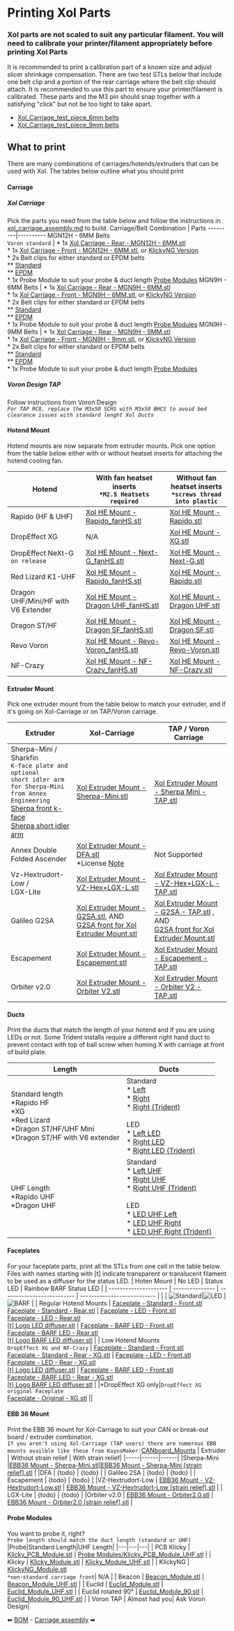 # Printing Xol Parts

### Xol parts are not scaled to suit any particular filament. You will need to calibrate your printer/filament appropriately before printing Xol Parts

It is recommended to print a calibration part of a known size and adjust slicer shrinkage compensation.
There are two test STLs below that include one belt clip and a portion of the rear carriage where the belt clip should attach. It is recommended to use this part to ensure your printer/filament is calibrated. These parts and the M3 pin should snap together with a satisfying "click" but not be too tight to take apart.
* [Xol_Carriage_test_piece_6mm belts](<../STL/Test Prints/Xol_Carriage_test_piece_6mm.stl>)
* [Xol_Carriage_test_piece_9mm belts](<../STL/Test Prints/Xol_Carriage_test_piece_9mm.stl>)

## What to print
There are many combinations of carriages/hotends/extruders that can be used with Xol. The tables below outline what you should print

#### Carriage
##### Xol Carriage
Pick the parts you need from the table below and follow the instructions in [xol_carriage_assembly.md](xol_carriage_assembly.md) to build.
Carriage/Belt Combination | Parts
---------|----------
MGN12H - 6MM Belts <br/> `Voron standard` | * 1x [Xol Carriage - Rear - MGN12H - 6MM.stl](<../STL/Xol-Carriage/MGN12H 6MM Belt [default]/Xol Carriage - Rear - MGN12H - 6MM.stl>) <br/> * 1x [Xol Carriage - Front - MGN12H - 6MM.stl](<../STL/Xol-Carriage/MGN12H 6MM Belt [default]/Xol Carriage - Front - MGN12H - 6MM.stl>), or [KlickyNG Version](<../STL/Xol-Carriage/MGN12H 6MM Belt [default]/Xol Carriage - Front - MGN12H - 6MM [KlickyNG].stl>) <br/> * 2x Belt clips for either standard or EPDM belts <br/> ** [Standard](<../STL/Xol-Carriage/MGN12H 6MM Belt [default]/Xol Carriage - Belt Clip - 6MM - S.stl>) <br/> ** [EPDM](<../STL/Xol-Carriage/MGN12H 6MM Belt [default]/Xol Carriage - Belt Clip - 6MM - E.stl>) <br/> * 1x Probe Module to suit your probe & duct length [Probe Modules](<../STL/Xol-Carriage/Probe Modules>)
MGN9H - 6MM Belts | * 1x [Xol Carriage - Rear - MGN9H - 6MM.stl](<../STL/Xol-Carriage/MGN9H 6MM Belt/Xol Carriage - Rear - MGN9H - 6MM.stl>) <br/> * 1x [Xol Carriage - Front - MGN9H - 6MM.stl](<../STL/Xol-Carriage/MGN9H 6MM Belt/Xol Carriage - Front - MGN9H - 6MM.stl>), or [KlickyNG Version](<../STL/Xol-Carriage/MGN9H 6MM Belt/Xol Carriage - Front - MGN9H - 6MM [KlickyNG].stl>) <br/> * 2x Belt clips for either standard or EPDM belts <br/> ** [Standard](<../STL/Xol-Carriage/MGN12H 6MM Belt [default]/Xol Carriage - Belt Clip - 6MM - S.stl>) <br/> ** [EPDM](<../STL/Xol-Carriage/MGN12H 6MM Belt [default]/Xol Carriage - Belt Clip - 6MM - E.stl>) <br/> * 1x Probe Module to suit your probe & duct length [Probe Modules](<../STL/Xol-Carriage/Probe Modules>)
MGN9H - 9MM Belts | * 1x [Xol Carriage - Rear - MGN9H - 9MM.stl](<../STL/Xol-Carriage/MGN9H 9MM Belt/Xol Carriage - Rear - MGN9H - 9MM.stl>) <br/> * 1x [Xol Carriage - Front - MGN9H - 9mm.stl](<../STL/Xol-Carriage/MGN9H 9MM Belt/Xol Carriage - Front - MGN9H - 9mm.stl>), or [KlickyNG Version](<../STL/Xol-Carriage/MGN9H 9MM Belt/Xol Carriage - Front - MGN9H - 9mm [KlickyNG].stl>) <br/> * 2x Belt clips for either standard or EPDM belts <br/> ** [Standard](<../STL/Xol-Carriage/MGN9H 9MM Belt/Xol Carriage - Belt Clip - 9MM - S.stl>) <br/> ** [EPDM](<../STL/Xol-Carriage/MGN9H 9MM Belt/Xol Carriage - Belt Clip - 9MM - E.stl>) <br/> * 1x Probe Module to suit your probe & duct length [Probe Modules](<../STL/Xol-Carriage/Probe Modules>)



##### Voron Design TAP
Follow instructions from Voron Design <br /> _`For TAP RC8, replace the M3x50 SCHS with M3x50 BHCS to avoid bed clearance issues with standard lenght Xol Ducts`_

#### Hotend Mount
Hotend mounts are now separate from extruder mounts. Pick one option from the table below either with or without heatset inserts for attaching the hotend cooling fan.


| Hotend | With fan heatset inserts <br/> `*M2.5 Heatsets required` | Without fan heatset inserts <br/> `*screws thread into plastic`|
---------|----------|---------|
| Rapido (HF & UHF)                        | [Xol HE Mount - Rapido_fanHS.stl](<../STL/HE Mounts/Xol HE Mount - Rapido_fanHS.stl>)   | [Xol HE Mount - Rapido.stl](<../STL/HE Mounts/Xol HE Mount - Rapido.stl>)   |
| DropEffect XG                       | N/A     |   [Xol HE Mount - XG.stl](<../STL/HE Mounts/Xol HE Mount - XG.stl>)     |
| DropEffect NeXt-G `on release`      |[Xol HE Mount - Next-G_fanHS.stl](<../STL/HE Mounts/Xol HE Mount - Next-G_fanHS.stl>)  | [Xol HE Mount - Next-G.stl](<../STL/HE Mounts/Xol HE Mount - Next-G.stl>)  |
| Red Lizard K1-UHF                   | [Xol HE Mount - Rapido_fanHS.stl](<../STL/HE Mounts/Xol HE Mount - Rapido_fanHS.stl>)      | [Xol HE Mount - Rapido.stl](<../STL/HE Mounts/Xol HE Mount - Rapido.stl>)       |
| Dragon UHF/Mini/HF with V6 Extender | [Xol HE Mount - Dragon UHF_fanHS.stl](<../STL/HE Mounts/Xol HE Mount - Dragon UHF_fanHS.stl>)      | [Xol HE Mount - Dragon UHF.stl](<../STL/HE Mounts/Xol HE Mount - Dragon UHF.stl>)       |
| Dragon ST/HF                        | [Xol HE Mount - Dragon SF_fanHS.stl](<../STL/HE Mounts/Xol HE Mount - Dragon SF_fanHS.stl>)      | [Xol HE Mount - Dragon SF.stl](<../STL/HE Mounts/Xol HE Mount - Dragon SF.stl>)       |
| Revo Voron                          | [Xol HE Mount - Revo-Voron_fanHS.stl](<../STL/HE Mounts/Xol HE Mount - Revo-Voron_fanHS.stl>)      | [Xol HE Mount - Revo-Voron.stl](<../STL/HE Mounts/Xol HE Mount - Revo-Voron.stl>)       |
| NF-Crazy                            | [Xol HE Mount - NF-Crazy_fanHS.stl](<../STL/HE Mounts/Xol HE Mount - NF-Crazy_fanHS.stl>)      | [Xol HE Mount - NF-Crazy.stl](<../STL/HE Mounts/Xol HE Mount - NF-Crazy.stl>)       |


#### Extruder Mount

Pick one extruder mount from the table below to match your extruder, and if it's going on Xol-Carriage or on TAP/Voron carriage.

| Extruder                           | Xol-Carriage | TAP / Voron Carriage |
| ---------------------------------- | ------------ | -------------------- |
| Sherpa-Mini / <br/> Sharkfin  <br/>`K-face plate and optional` <br/> `short idler arm for Sherpa-Mini ` <br/> `from Annex Engineering`<br/> [Sherpa front k-face](<https://github.com/Annex-Engineering/Sherpa_Mini-Extruder/blob/master/STLs/optional_parts/%5Ba%5D_housing_front_k_x1_rev15.STL>) <br/> [Sherpa short idler arm](<https://github.com/Annex-Engineering/Sherpa_Mini-Extruder/blob/master/STLs/optional_parts/%5Ba%5D_idler_arm_short_x1_rev15.STL>)      | [Xol Extruder Mount - Sherpa-Mini.stl](<../STL/Extruder Mounts/Xol Extruder Mount - Sherpa-Mini.stl>)         | [Xol Extruder Mount - Sherpa Mini - TAP.stl](<../STL/Extruder Mounts/Xol Extruder Mount - Sherpa Mini - TAP.stl>)                 |
| Annex Double Folded Ascender       | [Xol Extruder Mount - DFA.stl](<../STL/Extruder Mounts/Xol Extruder Mount - DFA.stl>) <br/>   *License [Note](<DFA_MOD_License.md>)      | Not Supported                 |
| Vz-Hextrudort-Low / <br/> LGX-Lite | [Xol Extruder Mount - VZ-Hex+LGX-L.stl](<../STL/Extruder Mounts/Xol Extruder Mount - VZ-Hex+LGX-L.stl>)         | [Xol Extruder Mount - VZ-Hex+LGX-L - TAP.stl](<../STL/Extruder Mounts/Xol Extruder Mount - VZ-Hex+LGX-L - TAP.stl>)                 |
| Galileo G2SA                       | [Xol Extruder Mount - G2SA.stl](<../STL/Extruder Mounts/Xol Extruder Mount - G2SA.stl>), AND <br/>  [G2SA front for Xol Extruder Mount.stl](<../STL/Extruder Mounts/G2SA front for Xol Extruder Mount.stl>)         | [Xol Extruder Mount - G2SA - TAP.stl](<../STL/Extruder Mounts/Xol Extruder Mount - G2SA - TAP.stl>) , AND <br/>  [G2SA front for Xol Extruder Mount.stl](<../STL/Extruder Mounts/G2SA front for Xol Extruder Mount.stl>)                 |
| Escapement                         | [Xol Extruder Mount - Escapement.stl](<../STL/Extruder Mounts/Xol Extruder Mount - Escapement.stl>)         | [Xol Extruder Mount - Escapement - TAP.stl](<../STL/Extruder Mounts/Xol Extruder Mount - Escapement - TAP.stl>)                 |
| Orbiter v2.0                       | [Xol Extruder Mount - Orbiter V2.stl](<../STL/Extruder Mounts/Xol Extruder Mount - Orbiter V2.stl>)         | [Xol Extruder Mount - Orbiter V2 - TAP.stl](<../STL/Extruder Mounts/Xol Extruder Mount - Orbiter V2 - TAP.stl>)                 |

#### Ducts
Print the ducts that match the length of your hotend and if you are using LEDs or not.
Some Trident installs require a different right hand duct to prevent contact with top of ball screw when homing X with carriage at front of build plate.

Length | Ducts |
---------|----------|
 Standard length<br/>*Rapido HF<br/>*XG<br/>*Red Lizard<br/>*Dragon ST/HF/UHF Mini <br/> *Dragon ST/HF with V6 extender | Standard <br/>* [Left](<../STL/Ducts/Xol Ducts - Tri-Vane Asym Left.stl>)<br/>* [Right](<../STL/Ducts/Xol Ducts - Tri-Vane Asym Right.stl>)<br/>* [Right (Trident)](<../STL/Ducts/Xol Ducts - Tri-Vane Asym Right - Trident.stl>) <br/><br/>LED<br/>* [Left LED](<../STL/Ducts/Xol LED Ducts - Tri-Vane Asym Left.stl>)<br/>* [Right LED](<../STL/Ducts/Xol LED Ducts - Tri-Vane Asym Right.stl>)<br/>* [Right LED (Trident)](<../STL/Ducts/Xol LED Ducts - Tri-Vane Asym Right - Trident.stl>) | Standard [STL Link]<br/>LED [STL Link] |
 UHF Length<br/>*Rapido UHF<br/>*Dragon UHF  | Standard <br/>* [Left UHF](<../STL/Ducts/Xol Ducts UHF - Tri-Vane Asym Left.stl>)<br/>* [Right UHF](<../STL/Ducts/Xol Ducts UHF - Tri-Vane Asym Right.stl>)<br/>* [Right UHF (Trident)](<../STL/Ducts/Xol Ducts UHF - Tri-Vane Asym Right - Trident.stl>) <br/><br/>LED<br/>* [LED UHF Left](<../STL/Ducts/Xol LED Ducts UHF - Tri-Vane Asym Left.stl>)<br/>* [LED UHF Right](<../STL/Ducts/Xol LED Ducts UHF - Tri-Vane Asym Right.stl>)<br/>* [LED UHF Right (Trident)](<../STL/Ducts/Xol LED Ducts UHF - Tri-Vane Asym Right - Trident.stl>) |
 
 #### Faceplates
 For your faceplate parts, print all the STLs from one cell in the table below. Files with names starting with [t] indicate transparent or translucent filament to be used as a diffuser for the status LED.
 | Hoten Mount           | No LED          | Status LED                 | Rainbow BARF Status LED     |
 | --------------------- | --------------- | -------------------------- | --------------------------- |
 | | ![Standard](assets/images/xol_toolhead/Faceplate_standard.png)|![LED](assets/images/xol_toolhead/Faceplate_LED.png) |![BARF](assets/images/xol_toolhead/Faceplate_BARF.png) |
 | Regular Hotend Mounts | [Faceplate - Standard - Front.stl](<../STL/Faceplates/Faceplate - Standard - Front.stl>) <br/> [Faceplate - Standard - Rear.stl](<../STL/Faceplates/Faceplate - Standard - Rear.stl>) | [Faceplate - LED - Front.stl](<../STL/Faceplates/Faceplate - LED - Front.stl>) <br/> [Faceplate - LED - Rear.stl](<../STL/Faceplates/Faceplate - LED - Rear.stl>) <br/> [[t] Logo LED diffuser.stl](<../STL/Faceplates/[t] Logo LED diffuser.stl>) | [Faceplate - BARF LED - Front.stl](<../STL/Faceplates/Faceplate - BARF LED - Front.stl>) <br/> [Faceplate - BARF LED - Rear.stl](<../STL/Faceplates/Faceplate - BARF LED - Rear.stl>) <br/> [[t] Logo BARF LED diffuser.stl](<../STL/Faceplates/[t] Logo BARF LED diffuser.stl>)  |
 | Low Hotend Mounts <br/> `DropEffect XG and NF-Crazy`    | [Faceplate - Standard - Front.stl](<../STL/Faceplates/Faceplate - Standard - Front.stl>) <br/> [Faceplate - Standard - Rear - XG.stl](<../STL/Faceplates/Faceplate - Standard - Rear - XG.stl>) | [Faceplate - LED - Front.stl](<../STL/Faceplates/Faceplate - LED - Front.stl>) <br/> [Faceplate - LED - Rear - XG.stl](<../STL/Faceplates/Faceplate - LED - Rear - XG.stl>) <br/> [[t] Logo LED diffuser.stl](<../STL/Faceplates/[t] Logo LED diffuser.stl>) | [Faceplate - BARF LED - Front.stl](<../STL/Faceplates/Faceplate - BARF LED - Front.stl>) <br/> [Faceplate - BARF LED - Rear - XG.stl](<../STL/Faceplates/Faceplate - BARF LED - Rear - XG.stl>)  <br/> [[t] Logo BARF LED diffuser.stl](<../STL/Faceplates/[t] Logo BARF LED diffuser.stl>) |
 |*DropEffect XG only|`DropEffect XG original Faceplate` <br/> [Faceplate - Original - XG.stl](<../STL/Faceplates/Faceplate - Original - XG.stl>)  ||
 


 #### EBB 36 Mount
 Print the EBB 36 mount for Xol-Carriage to suit your CAN or break-out board / extruder combination.<br/>
 `If you aren't using Xol-Carriage (TAP users) there are numerous EBB mounts availble like these from KayosMaker:`[CANboard_Mounts](https://github.com/KayosMaker/CANboard_Mounts)
| Extruder | Without strain relief | With strain relief|
|-----|------|------|
|Sherpa-Mini |[EBB36 Mount - Sherpa-Mini.stl](<../STL/EBB Mounts/EBB36 Mount - Sherpa-Mini.stl>)|[EBB36 Mount - Sherpa-Mini [strain relief].stl](<../STL/EBB Mounts/EBB36 Mount - Sherpa-Mini [strain relief].stl>) |
|DFA | {todo} | {todo} |
| Galileo 2SA | {todo} | {todo} |
| Escapement | {todo} | {todo} |
|VZ-Hextrudort-Low | [EBB36 Mount - VZ-Hextrudort-Low.stl](<../STL/EBB Mounts/EBB36 Mount - VZ-Hextrudort-Low.stl>) | [EBB36 Mount - VZ-Hextrudort-Low [strain relief].stl](<../STL/EBB Mounts/EBB36 Mount - VZ-Hextrudort-Low [strain relief].stl>) |
| LGX-Lite | {todo} | {todo} |
|Orbiter v2.0 | [EBB36 Mount - Orbiter2.0.stl](<../STL/EBB Mounts/EBB36 Mount - Orbiter2.0.stl>) | [EBB36 Mount - Orbiter2.0 [strain relief].stl](<../STL/EBB Mounts/EBB36 Mount - Orbiter2.0 [strain relief].stl>) |




#### Probe Modules
 You want to probe it, right? <br/> `Probe length should match the duct length (standard or UHF)`
 |Probe|Standard Length|UHF Length|
 |---|---|---|
 | PCB Klicky | [Klicky_PCB_Module.stl](<../STL/Xol-Carriage/Probe Modules/Klicky_PCB_Module.stl>) | [Probe Modules/Klicky_PCB_Module_UHF.stl](<../STL/Xol-Carriage/Probe Modules/Klicky_PCB_Module_UHF.stl>) |
 | Klicky | [Klicky_Module.stl](<../STL/Xol-Carriage/Probe Modules/Klicky_Module.stl>) | [Klicky_Module_UHF.stl](<../STL/Xol-Carriage/Probe Modules/Klicky_Module_UHF.stl>) |
 | KlickyNG | [KlickyNG_Module.stl](<../STL/Xol-Carriage/Probe Modules/KlickyNG_Module.stl>) <br/>`*non-standard carriage front`| N/A |
 | Beacon | [Beacon_Module.stl](<../STL/Xol-Carriage/Probe Modules/Beacon_Module.stl>) | [Beacon_Module_UHF.stl](<../STL/Xol-Carriage/Probe Modules/Beacon_Module_UHF.stl>) |
 | Euclid | [Euclid_Module.stl](<../STL/Xol-Carriage/Probe Modules/Euclid_Module.stl>) | [Euclid_Module_UHF.stl](<../STL/Xol-Carriage/Probe Modules/Euclid_Module_UHF.stl>) |
 | Euclid rotated 90° | [Euclid_Module_90.stl](<../STL/Xol-Carriage/Probe Modules/Euclid_Module_90.stl>) | [Euclid_Module_90_UHF.stl](<../STL/Xol-Carriage/Probe Modules/Euclid_Module_90_UHF.stl>) |
 | Voron TAP | Almost had you| Ask Voron Design|
 

⬅ [BOM](BOM.md) - [Carriage assembly](xol_carriage_assembly.md) ➡
